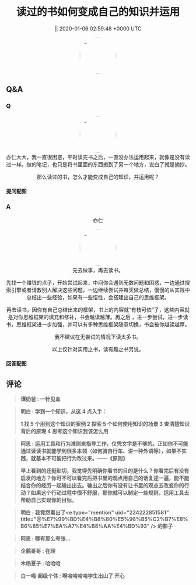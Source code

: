 <h1 align="center">读过的书如何变成自己的知识并运用</h1>




<p align="center">
    <a> || 2020-01-06 02:59:48 &#43;0000 UTC</a>
</p>
<div align="center">
    <img src="" width="100" height="100" style="border:1px solid;border-radius:50%; color:#ffffff"/>
</div>




## Q&A

### Q
<div class="question">

<div align="center">
<p align="center">
    <a></a>
</p>
<img src="" width="100" height="100" style="border:1px solid;border-radius:50%; color:#ffffff"/>
<br>
亦仁大大，我一直很困惑，平时读完书之后，一直没办法运用起来，就像是没有读过一样。做的笔记，也只是将书里面的东西搬到了另一个地方，说白了就是摘抄。

那么读过的书，怎么才能变成自己的知识，并运用呢？
</div>

#### 提问配图

<div class="image" align="center">

</div>
</div>

### A

<div class="answer">
<div align="center">
<p align="center">
    <a>亦仁</a>
</p>
<img src="https://images.zsxq.com/Fn3NQqCN8nuGF86yZPXSbEsl0mb3?e=1590940799&amp;token=kIxbL07-8jAj8w1n4s9zv64FuZZNEATmlU_Vm6zD:pfbNc8W3hS0oYG_hyXXh_rHMHuc=" width="100" height="100" style="border:1px solid;border-radius:50%; color:#ffffff"/>
<br>
先去做事，再去读书。

先找一个赚钱的点子，开始尝试起来，中间你会遇到无数问题和困惑，一边通过搜索引擎或者请教别人解决这些问题，一边继续尝试并每天做总结，慢慢的从实践中总结出一些经验，如果有一些悟性，会搭建出自己的思维框架。

再去读书，因你有自己总结出来的框架，书上的内容就“有枝可依”了，这些内容就是对你思维框架的填充和修补，书会越读越薄。再之后 ，进一步尝试，进一步读书，思维框架进一步加强，并可以有多种思维框架随意切换，书会被你越读越厚。

我不建议在无尝试的情况下读太多书。

以上仅针对实用之书，读有趣之书另说。
</div>


#### 回答配图

<div class="image" align="center">

</div>
</div>


## 评论

<div align="left">
<div>

<blockquote >
<span> <strong>谭奶爸 : 一针见血 </strong></span>
</blockquote>

<blockquote >
<span> <strong>明白 : 学到一个知识，从这 4 点入手：

1 找 5 个用到这个知识的案例
2 探索 5 个如何使用知识的场景
3 查清楚知识背后的原理
4 思考这个知识我该怎么用 </strong></span>
</blockquote>

<blockquote >
<span> <strong>阿思 : 运用工具和行为准则来指导工作，仅凭文字是不够的。正如你不可能通过读读书就能学到很多本领（如何骑自行车、讲一种外语等），如果不实践，就基本不可能把行为改过来。——《原则》

早上看到的还挺贴切，我觉得先明确你看书的目的是什么？你看完后有没有启发的地方？你可不可以看完后把书里的观点用自己的话复述一遍，能不能结合你的经历一起输出出去。输出之后你有没有让书里的观点去改变你的行动？如果这个行动过程中很不舒服，那你就可以制定一些规则，运用工具去帮助自己实现你的目标。 </strong></span>
</blockquote>

<blockquote >
<span> <strong>明白 : 我竟然看出了&lt;e type=&#34;mention&#34; uid=&#34;224222851581&#34; title=&#34;@%E7%99%BD%E4%B8%80%E5%96%B5%C2%B7%E8%B6%85%E7%BA%A7%E4%B8%AA%E4%BD%93&#34; /&gt; 的影子 </strong></span>
</blockquote>

<blockquote >
<span> <strong>阿思 : 哪有那么夸张… </strong></span>
</blockquote>

<blockquote >
<span> <strong>企鹅哥哥 : 在理 </strong></span>
</blockquote>

<blockquote >
<span> <strong>木杨夏子 : 哈哈哈 </strong></span>
</blockquote>

<blockquote >
<span> <strong>白一喵·超级个体 : 啊哈哈哈哈学生出山了 开心 </strong></span>
</blockquote>

</div>
</div>